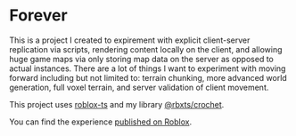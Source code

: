 # Forever

This is a project I created to expirement with explicit client-server replication via scripts, rendering content locally on the client, and allowing 
huge game maps via only storing map data on the server as opposed to actual instances. There are a lot of things I want to experiment with moving forward
including but not limited to: terrain chunking, more advanced world generation, full voxel terrain, and server validation of client movement.

This project uses [roblox-ts](https://www.npmjs.com/package/roblox-ts) and my library [@rbxts/crochet](https://www.npmjs.com/package/@rbxts/crochet).

You can find the experience [published on Roblox](https://www.roblox.com/games/9764949792/Forever).
